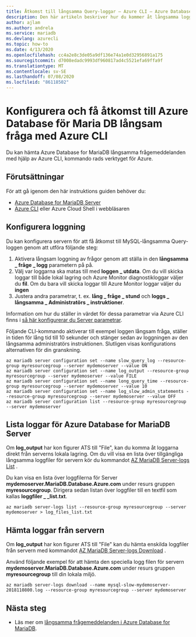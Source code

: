 ```yaml
---
title: Åtkomst till långsamma Query-loggar – Azure CLI – Azure Database for MariaDB
description: Den här artikeln beskriver hur du kommer åt långsamma loggar i Azure Database for MariaDB med hjälp av kommando rads verktyget för Azure CLI.
author: ajlam
ms.author: andrela
ms.service: mariadb
ms.devlang: azurecli
ms.topic: how-to
ms.date: 4/13/2020
ms.openlocfilehash: cc4a2e8c3de05a9df136e74a1e0d32956891a175
ms.sourcegitcommit: d7008edadc9993df960817ad4c5521efa69ffa9f
ms.translationtype: MT
ms.contentlocale: sv-SE
ms.lasthandoff: 07/08/2020
ms.locfileid: "86118502"
---
```

# <a name="configure-and-access-azure-database-for-maria-db-slow-query-logs-by-using-azure-cli"></a>Konfigurera och få åtkomst till Azure Database för Maria DB långsam fråga med Azure CLI

Du kan hämta Azure Database for MariaDB långsamma frågemeddelanden med hjälp av Azure CLI, kommando rads verktyget för Azure.

## <a name="prerequisites"></a>Förutsättningar
För att gå igenom den här instruktions guiden behöver du:
- [Azure Database for MariaDB Server](quickstart-create-mariadb-server-database-using-azure-cli.md)
- [Azure CLI](/cli/azure/install-azure-cli) eller Azure Cloud Shell i webbläsaren

## <a name="configure-logging"></a>Konfigurera loggning
Du kan konfigurera servern för att få åtkomst till MySQL-långsamma Query-loggen genom att utföra följande steg:
1. Aktivera långsam loggning av frågor genom att ställa in den **långsamma \_ fråge \_ logg** parametern på på.
2. Välj var loggarna ska matas till med **loggen \_ utdata**. Om du vill skicka loggar till både lokal lagring och Azure Monitor diagnostikloggar väljer du **fil**. Om du bara vill skicka loggar till Azure Monitor loggar väljer du **ingen**
3. Justera andra parametrar, t. ex. **lång \_ fråge \_ stund** och **loggs \_ långsamma \_ Administratörs \_ instruktioner**.

Information om hur du ställer in värdet för dessa parametrar via Azure CLI finns i [så här konfigurerar du Server parametrar](howto-configure-server-parameters-cli.md).

Följande CLI-kommando aktiverar till exempel loggen långsam fråga, ställer in tiden för lång tid till 10 sekunder och stänger sedan av loggningen av den långsamma administratörs instruktionen. Slutligen visas konfigurations alternativen för din granskning.
```azurecli-interactive
az mariadb server configuration set --name slow_query_log --resource-group myresourcegroup --server mydemoserver --value ON
az mariadb server configuration set --name log_output --resource-group myresourcegroup --server mydemoserver --value FILE
az mariadb server configuration set --name long_query_time --resource-group myresourcegroup --server mydemoserver --value 10
az mariadb server configuration set --name log_slow_admin_statements --resource-group myresourcegroup --server mydemoserver --value OFF
az mariadb server configuration list --resource-group myresourcegroup --server mydemoserver
```

## <a name="list-logs-for-azure-database-for-mariadb-server"></a>Lista loggar för Azure Database for MariaDB Server
Om **log_output** har kon figurer ATS till "File", kan du komma åt loggarna direkt från serverns lokala lagring. Om du vill visa en lista över tillgängliga långsamma loggfiler för servern kör du kommandot [AZ MariaDB Server-logs List](/cli/azure/mariadb/server-logs#az-mariadb-server-logs-list) .

Du kan visa en lista över loggfilerna för Server **mydemoserver.MariaDB.Database.Azure.com** under resurs gruppen **myresourcegroup**. Dirigera sedan listan över loggfiler till en textfil som kallas **loggfiler \_ \_list.txt**.
```azurecli-interactive
az mariadb server-logs list --resource-group myresourcegroup --server mydemoserver > log_files_list.txt
```
## <a name="download-logs-from-the-server"></a>Hämta loggar från servern
Om **log_output** har kon figurer ATS till "File" kan du hämta enskilda loggfiler från servern med kommandot [AZ MariaDB Server-logs Download](/cli/azure/mariadb/server-logs#az-mariadb-server-logs-download) .

Använd följande exempel för att hämta den speciella logg filen för servern **mydemoserver.MariaDB.Database.Azure.com** under resurs gruppen **myresourcegroup** till din lokala miljö.
```azurecli-interactive
az mariadb server-logs download --name mysql-slow-mydemoserver-2018110800.log --resource-group myresourcegroup --server mydemoserver
```

## <a name="next-steps"></a>Nästa steg
- Läs mer om [långsamma frågemeddelanden i Azure Database for MariaDB](concepts-server-logs.md).
